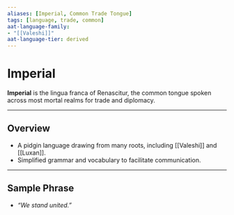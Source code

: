 ```yaml
---
aliases: [Imperial, Common Trade Tongue]
tags: [language, trade, common]
aat-language-family: 
- "[[Valeshi]]"
aat-language-tier: derived
---
```


# Imperial

**Imperial** is the lingua franca of Renascitur, the common tongue spoken across most mortal realms for trade and diplomacy.

---

## Overview

- A pidgin language drawing from many roots, including [[Valeshi]] and [[Luxan]].
- Simplified grammar and vocabulary to facilitate communication.

---

## Sample Phrase

- *“We stand united.”*
